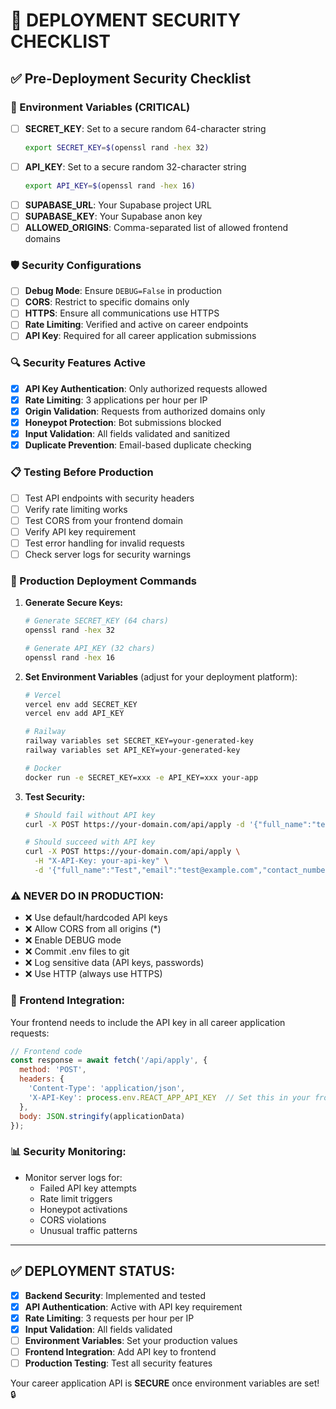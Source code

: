 # 🚀 DEPLOYMENT SECURITY CHECKLIST

## ✅ Pre-Deployment Security Checklist

### 🔐 Environment Variables (CRITICAL)
- [ ] **SECRET_KEY**: Set to a secure random 64-character string
  ```bash
  export SECRET_KEY=$(openssl rand -hex 32)
  ```
- [ ] **API_KEY**: Set to a secure random 32-character string  
  ```bash
  export API_KEY=$(openssl rand -hex 16)
  ```
- [ ] **SUPABASE_URL**: Your Supabase project URL
- [ ] **SUPABASE_KEY**: Your Supabase anon key
- [ ] **ALLOWED_ORIGINS**: Comma-separated list of allowed frontend domains

### 🛡️ Security Configurations
- [ ] **Debug Mode**: Ensure `DEBUG=False` in production
- [ ] **CORS**: Restrict to specific domains only
- [ ] **HTTPS**: Ensure all communications use HTTPS
- [ ] **Rate Limiting**: Verified and active on career endpoints
- [ ] **API Key**: Required for all career application submissions

### 🔍 Security Features Active
- [x] **API Key Authentication**: Only authorized requests allowed
- [x] **Rate Limiting**: 3 applications per hour per IP
- [x] **Origin Validation**: Requests from authorized domains only
- [x] **Honeypot Protection**: Bot submissions blocked
- [x] **Input Validation**: All fields validated and sanitized
- [x] **Duplicate Prevention**: Email-based duplicate checking

### 📋 Testing Before Production
- [ ] Test API endpoints with security headers
- [ ] Verify rate limiting works
- [ ] Test CORS from your frontend domain
- [ ] Verify API key requirement
- [ ] Test error handling for invalid requests
- [ ] Check server logs for security warnings

### 🚨 Production Deployment Commands

1. **Generate Secure Keys:**
   ```bash
   # Generate SECRET_KEY (64 chars)
   openssl rand -hex 32
   
   # Generate API_KEY (32 chars) 
   openssl rand -hex 16
   ```

2. **Set Environment Variables** (adjust for your deployment platform):
   ```bash
   # Vercel
   vercel env add SECRET_KEY
   vercel env add API_KEY
   
   # Railway
   railway variables set SECRET_KEY=your-generated-key
   railway variables set API_KEY=your-generated-key
   
   # Docker
   docker run -e SECRET_KEY=xxx -e API_KEY=xxx your-app
   ```

3. **Test Security:**
   ```bash
   # Should fail without API key
   curl -X POST https://your-domain.com/api/apply -d '{"full_name":"test"}'
   
   # Should succeed with API key
   curl -X POST https://your-domain.com/api/apply \
     -H "X-API-Key: your-api-key" \
     -d '{"full_name":"Test","email":"test@example.com","contact_number":"1234567890"}'
   ```

### ⚠️ NEVER DO IN PRODUCTION:
- ❌ Use default/hardcoded API keys
- ❌ Allow CORS from all origins (*)
- ❌ Enable DEBUG mode
- ❌ Commit .env files to git
- ❌ Log sensitive data (API keys, passwords)
- ❌ Use HTTP (always use HTTPS)

### 🎯 Frontend Integration:
Your frontend needs to include the API key in all career application requests:

```javascript
// Frontend code
const response = await fetch('/api/apply', {
  method: 'POST',
  headers: {
    'Content-Type': 'application/json',
    'X-API-Key': process.env.REACT_APP_API_KEY  // Set this in your frontend env
  },
  body: JSON.stringify(applicationData)
});
```

### 📊 Security Monitoring:
- Monitor server logs for:
  - Failed API key attempts
  - Rate limit triggers  
  - Honeypot activations
  - CORS violations
  - Unusual traffic patterns

---

## ✅ DEPLOYMENT STATUS:

- [x] **Backend Security**: Implemented and tested
- [x] **API Authentication**: Active with API key requirement
- [x] **Rate Limiting**: 3 requests per hour per IP
- [x] **Input Validation**: All fields validated
- [ ] **Environment Variables**: Set your production values
- [ ] **Frontend Integration**: Add API key to frontend
- [ ] **Production Testing**: Test all security features

Your career application API is **SECURE** once environment variables are set! 🔒
